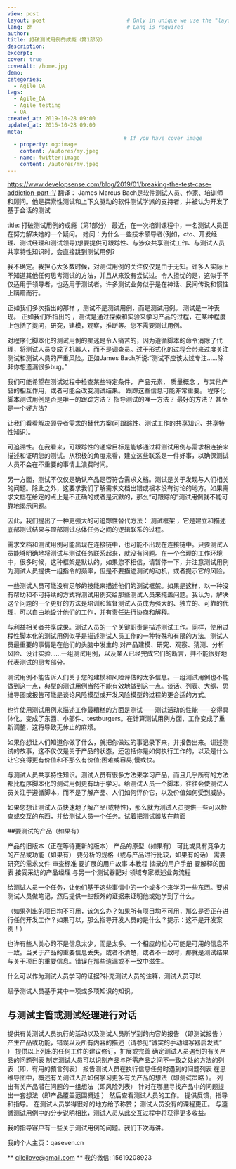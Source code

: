 ```yaml
---
view: post
layout: post                          # Only in unique we use the "layout: post"
lang: zh                              # Lang is required
author: 
title: 打破测试用例的成瘾（第1部分）
description: 
excerpt: 
cover: true
coverAlt: /home.jpg
demo: 
categories:
  - Agile QA
tags: 
  - Agile_QA
  - Agile testing
  - QA
created_at: 2019-10-28 09:00
updated_at: 2016-10-28 09:00
meta:
                                     # If you have cover image
  - property: og:image
    content: /autores/my.jpeg
  - name: twitter:image
    content: /autores/my.jpeg
---
```


https://www.developsense.com/blog/2019/01/breaking-the-test-case-addiction-part-1/
翻译： James Marcus Bach是软件测试人员、作家、培训师和顾问。他是探索性测试和上下文驱动的软件测试学派的支持者，并被认为开发了基于会话的测试

title: 打破测试用例的成瘾（第1部分）
最近，在一次培训课程中，一名测试人员正在努力解决她的一个疑问。 
她问：为什么一些技术领导者(例如，cto、开发经理、测试经理和测试领导)想要提供可跟踪性、与涉众共享测试工作、与测试人员共享特性知识时，会直接跳到测试用例?

我不确定。我担心大多数时候，对测试用例的关注仅仅是由于无知。许多人实际上不知道其他任何思考测试的方法，并且从来没有尝试过。令人担忧的是，这似乎不仅适用于领导者，也适用于测试者。许多测试业务似乎是在神话、民间传说和惯性上蹒跚而行。

正如我们多次指出的那样 ，测试不是测试用例，而是测试用例。 测试是一种表现。 正如我们所指出的 ，测试是通过探索和实验来学习产品的过程，在某种程度上包括了提问，研究，建模，观察，推断等。您不需要测试用例。

对程序化脚本化的测试用例的痴迷是令人痛苦的，因为遵循脚本的命令消除了代理，将测试人员变成了机器人，而不是调查员。过于形式化的过程会带来过度关注测试和测试人员的严重风险。正如James Bach所说:“测试不应该太过专注……除非你想遗漏很多bug。”


我们可能希望在测试过程中检查某些特定条件， 产品元素， 质量概念 ，与其他产品的相互作用，或者可能会改变测试结果。 跟踪这些信息可能非常重要。 程序化脚本测试用例是否是唯一的跟踪方法？ 指导测试的唯一方法？ 最好的方法？ 甚至是一个好方法?

让我们看看解决领导者需求的替代方案(可跟踪性、测试工作的共享知识、共享特性知识)。


可追溯性。在我看来，可跟踪性的通常目标是能够通过将测试用例与需求相连接来描述和证明您的测试。从积极的角度来看，建立这些联系是一件好事，以确保测试人员不会在不重要的事情上浪费时间。

另一方面，测试不仅仅是确认产品是否符合需求文档。测试是关于发现与人们相关的问题。除此之外，这要求我们了解需求文档出错或根本没有讨论的地方。如果需求文档在给定的点上是不正确的或者是沉默的，那么“可跟踪的”测试用例就不能可靠地揭示问题。


因此，我们提出了一种更强大的可追踪性替代方法： 测试框架 ，它是建立和描述底部测试结果与顶部测试总体任务之间的逻辑联系的过程。

需求文档和测试用例可能出现在连接链中，也可能不出现在连接链中。只要测试人员能够明确地将测试与测试任务联系起来，就没有问题。在一个合理的工作环境中，很多时候，这种框架是默认的。如果您不相信，请暂停一下，并注意测试用例为测试人员提供一组指令的频率，但是不要描述测试的动机，或者提示它的风险。

一些测试人员可能没有足够的技能来描述他们的测试框架。如果是这样，以一种没有帮助和不可持续的方式将测试用例交给那些测试人员来掩盖问题。我认为，解决这个问题的一个更好的方法是培训和监督测试人员成为强大的、独立的、可靠的代理，可以自由地设计他们的工作，并有责任进行协商和解释。

与利益相关者共享成果。测试人员的一个关键职责是描述测试工作。同样，使用过程性脚本化的测试用例似乎是描述测试人员工作的一种特殊和有限的方法。测试人员最重要的事情是在他们的头脑中发生的:对产品建模、研究、观察、猜测、分析风险、设计实验……一组测试用例，以及某人已经完成它们的断言，并不能很好地代表测试的思考部分。


测试用例不能告诉人们关于您的建模和风险评估的太多信息。一组测试用例也不能做到这一点，典型的测试用例当然不能有效地做到这一点。谈话、列表、大纲、思维导图或报告可能是谈论风险模型或开发风险模型的过程的更合适的方式。

也许使用测试用例来描述工作最糟糕的方面是测试——测试活动的性能——变得具体化，变成了东西、小部件、testburgers。在计算测试用例方面，工作变成了重新调整，这将导致无休止的麻烦。

如果你想让人们知道你做了什么，就把你做过的事记录下来，并报告出来。讲述测试的故事，这不仅仅是关于产品的状态，还包括你是如何执行工作的，以及是什么让它变得更有价值和不那么有价值;困难或容易;慢或快。

与测试人员共享特性知识。测试人员有很多方法来学习产品，而且几乎所有的方法都比程序脚本化的测试用例更有助于学习。给测试人员一个脚本，往往会使测试人员关注于遵循脚本，而不是了解产品、人们如何评价它，以及价值如何受到威胁。

如果您想让测试人员快速地了解产品(或特性)，那么就为测试人员提供一些可以检查或交互的东西，并给测试人员一个任务。试着把测试器放在前面

##要测试的产品（如果有）

产品的旧版本（正在等待更新的版本）
产品的原型（如果有）
可比或具有竞争力的产品或功能（如果有）
要分析的规格（或与产品进行比较，如果有的话）
需要研究的需求文件
审查标准
要扩展的用户故事
本教程
摘录的用户手册
要解释的图表
接受采访的产品经理
与另一个测试器配对
领域专家概述业务流程



给测试人员一个任务，让他们基于这些事情中的一个或多个来学习一些东西。要求测试人员做笔记，然后提供一些额外的证据来证明他或她学到了什么。

（如果列出的项目均不可用，该怎么办？如果所有项目均不可用，那么是否正在进行任何开发工作？如果可以，那么指导开发人员的是什么？提示：这不是开发案例！）

也许有些人关心的不是信息太少，而是太多。一个相应的担心可能是可用的信息不一致。当关于产品的重要信息丢失，或者不清楚，或者不一致时，那就是测试结果与关于项目的重要信息。错误在那些遗漏或不一致中滋生。

什么可以作为测试人员学习的证据?补充测试人员的注释，测试人员可以

赋予测试人员基于其中一项或多项知识的知识。 

## 与测试主管或测试经理进行对话
提供有关测试人员执行的活动以及测试人员所学到的内容的报告 （即测试报告 ）
产生产品或功能，错误以及所有内容的描述（请参见“诚实的手动编写器启发式” ）
提供以上列出的任何工件的建议修订，扩展或完善
确定测试人员遇到的有关产品的问题列表
制定测试人员可以识别产品与所需产品之间不一致之处的方法的列表（即，有用的预言列表）
报告测试人员在执行信息任务时遇到的问题列表
在思维导图中，概述有关测试人员如何学习更多有关产品的想法（即测试策略 ）。
列出有关产品潜在问题的一组想法（即风险列表）
针对在哪里寻找产品中的问题提出一套想法（即产品覆盖范围概述 ）
然后查看测试人员的工作。 提供反馈，指导和指导。 在测试人员学得很好的地方给予称赞； 测试人员没有的课程更正。 与遵循测试用例中的分步说明相比，测试人员从此交互过程中将获得更多收益。

我的指导客户有一些关于测试用例的问题。我们下次再讲。


我的个人主页：qaseven.cn

** qileilove@gmail.com **
我的微信: 15619208923